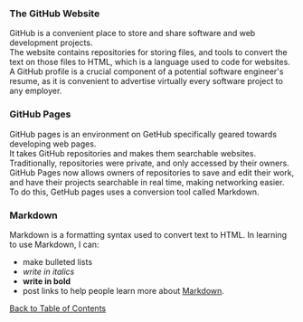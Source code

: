 ### The GitHub Website

  GitHub is a convenient place to store and share software and web development projects.  
The website contains repositories for storing files, and tools to convert the text on those 
files to HTML, which is a language used to code for websites.  A GitHub profile is a crucial 
component of a potential software engineer's resume, as it is convenient to advertise virtually 
every software project to any employer.



### GitHub Pages

  GitHub pages is an environment on GetHub specifically geared towards developing web pages.  
It takes GitHub repositories and makes them searchable websites.  Traditionally, repositories 
were private, and only accessed by their owners. GitHub Pages now allows owners of repositories 
to save and edit their work, and have their projects searchable in real time, making networking 
easier.  To do this, GetHub pages uses a conversion tool called Markdown.    



### Markdown

  Markdown is a formatting syntax used to convert text to HTML.  In learning to use Markdown, I can:
  * make bulleted lists
  * *write in italics*
  * **write in bold**
  * post links to help people learn more about [Markdown](https://docs.github.com/en/github/writing-on-github/basic-writing-and-formatting-syntax).



[Back to Table of Contents](https://github.com/ryanhoffman4/reading-notes/blob/main/README.md)